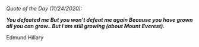 *Quote of the Day (11/24/2020):*

_**You defeated me But you won't defeat me again Because you have grown all you can grow.. But I am still growing (about Mount Everest).**_

Edmund Hillary